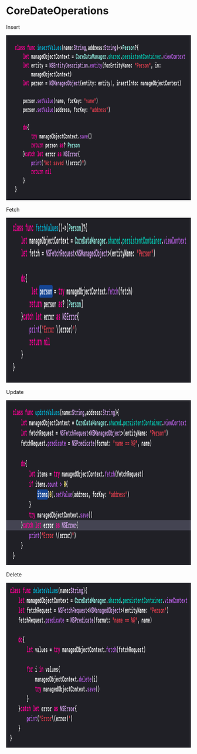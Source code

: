 # CoreDateOperations


Insert 

<img src="insert.png" width="850" height="450">

Fetch 

<img src="fetch.png" width="850" height="450">

Update 

<img src="update.png" width="850" height="450">

Delete 

<img src="delete.png" width="850" height="450">
